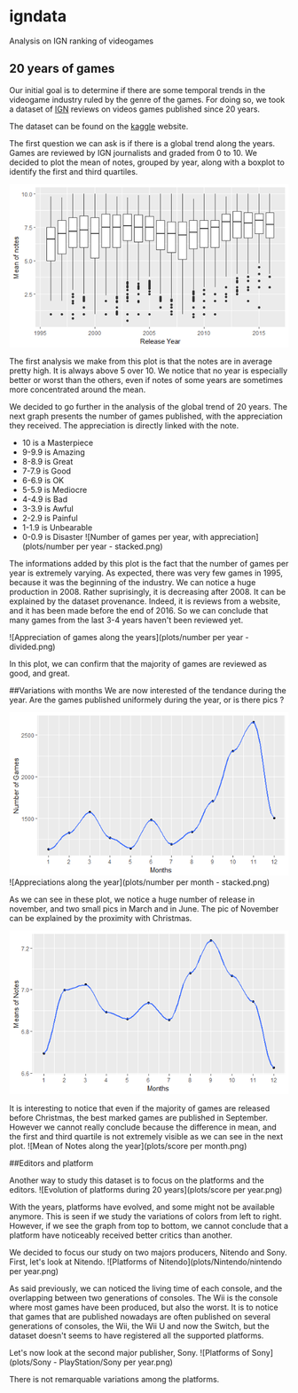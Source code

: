 # igndata
Analysis on IGN ranking of videogames


## 20 years of games
Our initial goal is to determine if there are some temporal trends in the videogame industry ruled by the genre of the games.
For doing so, we took a dataset of [IGN](http://www.ign.com/games/reviews) reviews on videos games published since 20 years.

The dataset can be found on the [kaggle](https://www.kaggle.com/egrinstein/20-years-of-games) website.


The first question we can ask is if there is a global trend along the years. Games are reviewed by IGN journalists and graded from 0 to 10. 
We decided to plot the mean of notes, grouped by year, along with a boxplot to identify the first and third quartiles.

![Mean of Notes](plots/year_note.png)

The first analysis we make from this plot is that the notes are in average pretty high. It is always above 5 over 10. We notice that no year is especially better or worst than the others, even if notes of some years are sometimes more concentrated around the mean. 

We decided to go further in the analysis of the global trend of 20 years.
The next graph presents the number of games published, with the appreciation they received. The appreciation is directly linked with the note.

 - 10 is a Masterpiece
 - 9-9.9 is Amazing
 - 8-8.9 is Great
 - 7-7.9 is Good
 - 6-6.9 is OK
 - 5-5.9 is Mediocre
 - 4-4.9 is Bad
 - 3-3.9 is Awful
 - 2-2.9 is Painful
 - 1-1.9 is Unbearable
 - 0-0.9 is Disaster
![Number of games per year, with appreciation](plots/number per year - stacked.png)

The informations added by this plot is the fact that the number of games per year is extremely varying. As expected, there was very few games in 1995, because it was the beginning of the industry. We can notice a huge production in 2008. Rather suprisingly, it is decreasing after 2008. It can be explained by the dataset provenance. Indeed, it is reviews from a website, and it has been made before the end of 2016. So we can conclude that many games from the last 3-4 years haven't been reviewed yet.

![Appreciation of games along the years](plots/number per year - divided.png)

In this plot, we can confirm that the majority of games are reviewed as good, and great.


##Variations with months
We are now interested of the tendance during the year. Are the games published uniformely during the year, or is there pics ?

![Number of Release along the year](plots/game_month.png)
![Appreciations along the year](plots/number per month - stacked.png)

As we can see in these plot, we notice a huge number of release in november, and two small pics in March and in June. The pic of November can be explained by the proximity with Christmas.

![Mean of Notes along the year (Zoom)](plots/mean_month.png)

It is interesting to notice that even if the majority of games are released before Christmas, the best marked games are published in September. However we cannot really conclude because the difference in mean, and the first and third quartile is not extremely visible as we can see in the next plot.
![Mean of Notes along the year](plots/score per month.png)

##Editors and platform

Another way to study this dataset is to focus on the platforms and the editors.
![Evolution of platforms during 20 years](plots/score per year.png)

With the years, platforms have evolved, and some might not be available anymore. 
This is seen if we study the variations of colors from left to right. However, if we see the graph from top to bottom, we cannot conclude that a platform have noticeably received better critics than another.

We decided to focus our study on two majors producers, Nitendo and Sony.
First, let's look at Nitendo.
![Platforms of Nitendo](plots/Nintendo/nintendo per year.png)

As said previously, we can noticed the living time of each console, and the overlapping between two generations of consoles.
The Wii is the console where most games have been produced, but also the worst.
It is to notice that games that are published nowadays are often published on several generations of consoles, the Wii, the Wii U and now the Switch, but the dataset doesn't seems to have registered all the supported platforms.


Let's now look at the second major publisher, Sony.
![Platforms of Sony](plots/Sony - PlayStation/Sony per year.png)

There is not remarquable variations among the platforms.
